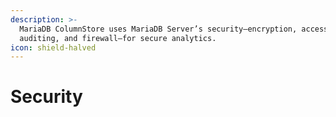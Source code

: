 ```yaml
---
description: >-
  MariaDB ColumnStore uses MariaDB Server’s security—encryption, access control,
  auditing, and firewall—for secure analytics.
icon: shield-halved
---
```


# Security

